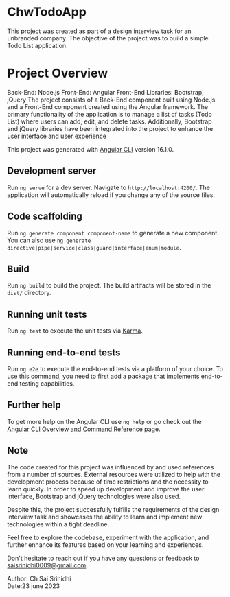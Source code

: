# ChwTodoApp

This project was created as part of a design interview task for an unbranded company. The objective of the project was to build a simple Todo List application.

# Project Overview
Back-End: Node.js
Front-End: Angular
Front-End Libraries: Bootstrap, jQuery
The project consists of a Back-End component built using Node.js and a Front-End component created using the Angular framework. The primary functionality of the application is to manage a list of tasks (Todo List) where users can add, edit, and delete tasks. Additionally, Bootstrap and jQuery libraries have been integrated into the project to enhance the user interface and user experience

This project was generated with [Angular CLI](https://github.com/angular/angular-cli) version 16.1.0.

## Development server

Run `ng serve` for a dev server. Navigate to `http://localhost:4200/`. The application will automatically reload if you change any of the source files.

## Code scaffolding

Run `ng generate component component-name` to generate a new component. You can also use `ng generate directive|pipe|service|class|guard|interface|enum|module`.

## Build

Run `ng build` to build the project. The build artifacts will be stored in the `dist/` directory.

## Running unit tests

Run `ng test` to execute the unit tests via [Karma](https://karma-runner.github.io).

## Running end-to-end tests

Run `ng e2e` to execute the end-to-end tests via a platform of your choice. To use this command, you need to first add a package that implements end-to-end testing capabilities.

## Further help

To get more help on the Angular CLI use `ng help` or go check out the [Angular CLI Overview and Command Reference](https://angular.io/cli) page.

## Note
The code created for this project was influenced by and used references from a number of sources. External resources were utilized to help with the development process because of time restrictions and the necessity to learn quickly. In order to speed up development and improve the user interface, Bootstrap and jQuery technologies were also used.

Despite this, the project successfully fulfills the requirements of the design interview task and showcases the ability to learn and implement new technologies within a tight deadline.

Feel free to explore the codebase, experiment with the application, and further enhance its features based on your learning and experiences.

Don't hesitate to reach out if you have any questions or feedback to saisrinidhi0009@gmail.com.

Author: Ch Sai Srinidhi  
Date:23 june 2023
